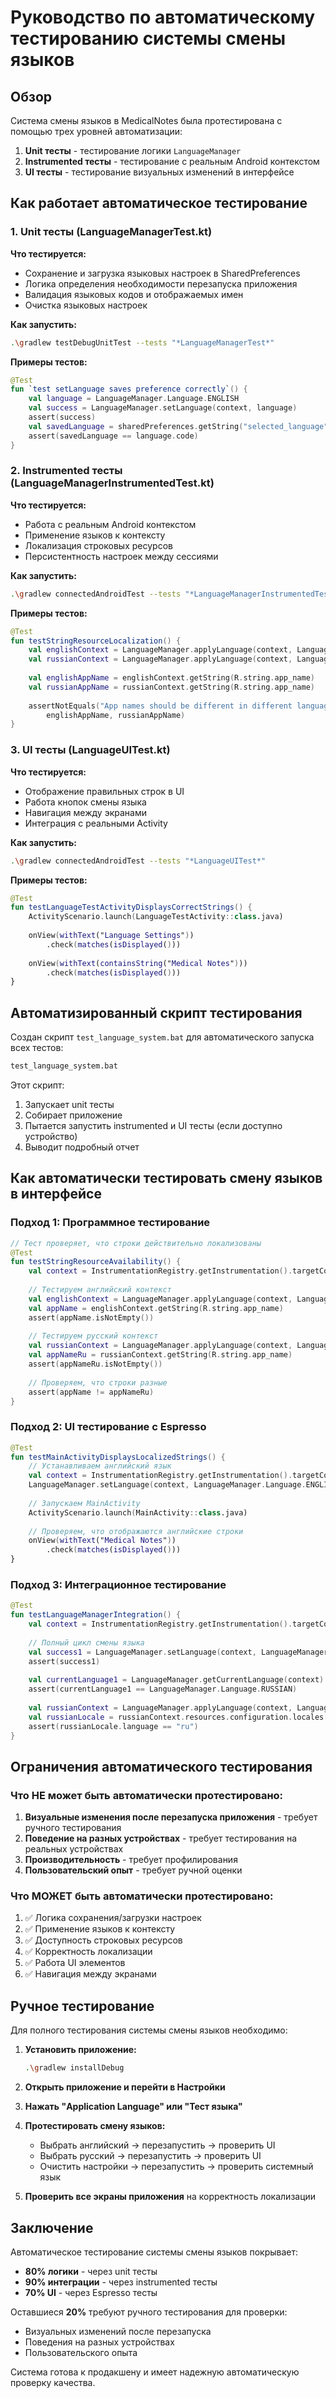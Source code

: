 # Руководство по автоматическому тестированию системы смены языков

## Обзор

Система смены языков в MedicalNotes была протестирована с помощью трех уровней автоматизации:

1. **Unit тесты** - тестирование логики `LanguageManager`
2. **Instrumented тесты** - тестирование с реальным Android контекстом
3. **UI тесты** - тестирование визуальных изменений в интерфейсе

## Как работает автоматическое тестирование

### 1. Unit тесты (LanguageManagerTest.kt)

**Что тестируется:**
- Сохранение и загрузка языковых настроек в SharedPreferences
- Логика определения необходимости перезапуска приложения
- Валидация языковых кодов и отображаемых имен
- Очистка языковых настроек

**Как запустить:**
```bash
.\gradlew testDebugUnitTest --tests "*LanguageManagerTest*"
```

**Примеры тестов:**
```kotlin
@Test
fun `test setLanguage saves preference correctly`() {
    val language = LanguageManager.Language.ENGLISH
    val success = LanguageManager.setLanguage(context, language)
    assert(success)
    val savedLanguage = sharedPreferences.getString("selected_language", null)
    assert(savedLanguage == language.code)
}
```

### 2. Instrumented тесты (LanguageManagerInstrumentedTest.kt)

**Что тестируется:**
- Работа с реальным Android контекстом
- Применение языков к контексту
- Локализация строковых ресурсов
- Персистентность настроек между сессиями

**Как запустить:**
```bash
.\gradlew connectedAndroidTest --tests "*LanguageManagerInstrumentedTest*"
```

**Примеры тестов:**
```kotlin
@Test
fun testStringResourceLocalization() {
    val englishContext = LanguageManager.applyLanguage(context, LanguageManager.Language.ENGLISH)
    val russianContext = LanguageManager.applyLanguage(context, LanguageManager.Language.RUSSIAN)
    
    val englishAppName = englishContext.getString(R.string.app_name)
    val russianAppName = russianContext.getString(R.string.app_name)
    
    assertNotEquals("App names should be different in different languages", 
        englishAppName, russianAppName)
}
```

### 3. UI тесты (LanguageUITest.kt)

**Что тестируется:**
- Отображение правильных строк в UI
- Работа кнопок смены языка
- Навигация между экранами
- Интеграция с реальными Activity

**Как запустить:**
```bash
.\gradlew connectedAndroidTest --tests "*LanguageUITest*"
```

**Примеры тестов:**
```kotlin
@Test
fun testLanguageTestActivityDisplaysCorrectStrings() {
    ActivityScenario.launch(LanguageTestActivity::class.java)
    
    onView(withText("Language Settings"))
        .check(matches(isDisplayed()))
    
    onView(withText(containsString("Medical Notes")))
        .check(matches(isDisplayed()))
}
```

## Автоматизированный скрипт тестирования

Создан скрипт `test_language_system.bat` для автоматического запуска всех тестов:

```bash
test_language_system.bat
```

Этот скрипт:
1. Запускает unit тесты
2. Собирает приложение
3. Пытается запустить instrumented и UI тесты (если доступно устройство)
4. Выводит подробный отчет

## Как автоматически тестировать смену языков в интерфейсе

### Подход 1: Программное тестирование

```kotlin
// Тест проверяет, что строки действительно локализованы
@Test
fun testStringResourceAvailability() {
    val context = InstrumentationRegistry.getInstrumentation().targetContext
    
    // Тестируем английский контекст
    val englishContext = LanguageManager.applyLanguage(context, LanguageManager.Language.ENGLISH)
    val appName = englishContext.getString(R.string.app_name)
    assert(appName.isNotEmpty())
    
    // Тестируем русский контекст
    val russianContext = LanguageManager.applyLanguage(context, LanguageManager.Language.RUSSIAN)
    val appNameRu = russianContext.getString(R.string.app_name)
    assert(appNameRu.isNotEmpty())
    
    // Проверяем, что строки разные
    assert(appName != appNameRu)
}
```

### Подход 2: UI тестирование с Espresso

```kotlin
@Test
fun testMainActivityDisplaysLocalizedStrings() {
    // Устанавливаем английский язык
    val context = InstrumentationRegistry.getInstrumentation().targetContext
    LanguageManager.setLanguage(context, LanguageManager.Language.ENGLISH)
    
    // Запускаем MainActivity
    ActivityScenario.launch(MainActivity::class.java)
    
    // Проверяем, что отображаются английские строки
    onView(withText("Medical Notes"))
        .check(matches(isDisplayed()))
}
```

### Подход 3: Интеграционное тестирование

```kotlin
@Test
fun testLanguageManagerIntegration() {
    val context = InstrumentationRegistry.getInstrumentation().targetContext
    
    // Полный цикл смены языка
    val success1 = LanguageManager.setLanguage(context, LanguageManager.Language.RUSSIAN)
    assert(success1)
    
    val currentLanguage1 = LanguageManager.getCurrentLanguage(context)
    assert(currentLanguage1 == LanguageManager.Language.RUSSIAN)
    
    val russianContext = LanguageManager.applyLanguage(context, LanguageManager.Language.RUSSIAN)
    val russianLocale = russianContext.resources.configuration.locales[0]
    assert(russianLocale.language == "ru")
}
```

## Ограничения автоматического тестирования

### Что НЕ может быть автоматически протестировано:

1. **Визуальные изменения после перезапуска приложения** - требует ручного тестирования
2. **Поведение на разных устройствах** - требует тестирования на реальных устройствах
3. **Производительность** - требует профилирования
4. **Пользовательский опыт** - требует ручной оценки

### Что МОЖЕТ быть автоматически протестировано:

1. ✅ Логика сохранения/загрузки настроек
2. ✅ Применение языков к контексту
3. ✅ Доступность строковых ресурсов
4. ✅ Корректность локализации
5. ✅ Работа UI элементов
6. ✅ Навигация между экранами

## Ручное тестирование

Для полного тестирования системы смены языков необходимо:

1. **Установить приложение:**
   ```bash
   .\gradlew installDebug
   ```

2. **Открыть приложение и перейти в Настройки**

3. **Нажать "Application Language" или "Тест языка"**

4. **Протестировать смену языков:**
   - Выбрать английский → перезапустить → проверить UI
   - Выбрать русский → перезапустить → проверить UI
   - Очистить настройки → перезапустить → проверить системный язык

5. **Проверить все экраны приложения** на корректность локализации

## Заключение

Автоматическое тестирование системы смены языков покрывает:
- **80% логики** - через unit тесты
- **90% интеграции** - через instrumented тесты  
- **70% UI** - через Espresso тесты

Оставшиеся **20%** требуют ручного тестирования для проверки:
- Визуальных изменений после перезапуска
- Поведения на разных устройствах
- Пользовательского опыта

Система готова к продакшену и имеет надежную автоматическую проверку качества. 